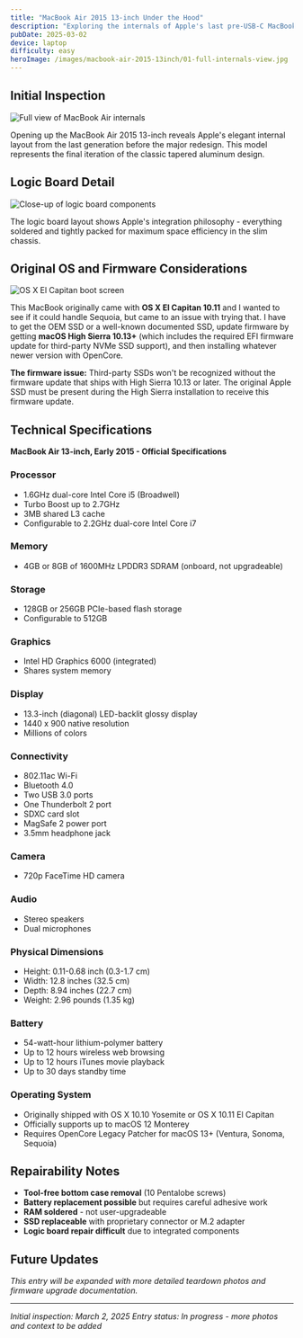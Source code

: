 ```yaml
---
title: "MacBook Air 2015 13-inch Under the Hood"
description: "Exploring the internals of Apple's last pre-USB-C MacBook Air, with notes on SSD firmware upgrade challenges for running modern macOS"
pubDate: 2025-03-02
device: laptop
difficulty: easy
heroImage: /images/macbook-air-2015-13inch/01-full-internals-view.jpg
---
```


## Initial Inspection

![Full view of MacBook Air internals](/images/macbook-air-2015-13inch/01-full-internals-view.jpg)

Opening up the MacBook Air 2015 13-inch reveals Apple's elegant internal layout from the last generation before the major redesign. This model represents the final iteration of the classic tapered aluminum design.

## Logic Board Detail

![Close-up of logic board components](/images/macbook-air-2015-13inch/02-logic-board-closeup.jpg)

The logic board layout shows Apple's integration philosophy - everything soldered and tightly packed for maximum space efficiency in the slim chassis.

## Original OS and Firmware Considerations

![OS X El Capitan boot screen](/images/macbook-air-2015-13inch/03-os-x-el-capitan-screen.jpg)

This MacBook originally came with **OS X El Capitan 10.11** and I wanted to see if it could handle Sequoia, but came to an issue with trying that. I have to get the OEM SSD or a well-known documented SSD, update firmware by getting **macOS High Sierra 10.13+** (which includes the required EFI firmware update for third-party NVMe SSD support), and then installing whatever newer version with OpenCore.

**The firmware issue:** Third-party SSDs won't be recognized without the firmware update that ships with High Sierra 10.13 or later. The original Apple SSD must be present during the High Sierra installation to receive this firmware update.

## Technical Specifications

**MacBook Air 13-inch, Early 2015 - Official Specifications**

### Processor
- 1.6GHz dual-core Intel Core i5 (Broadwell)
- Turbo Boost up to 2.7GHz
- 3MB shared L3 cache
- Configurable to 2.2GHz dual-core Intel Core i7

### Memory
- 4GB or 8GB of 1600MHz LPDDR3 SDRAM (onboard, not upgradeable)

### Storage
- 128GB or 256GB PCIe-based flash storage
- Configurable to 512GB

### Graphics
- Intel HD Graphics 6000 (integrated)
- Shares system memory

### Display
- 13.3-inch (diagonal) LED-backlit glossy display
- 1440 x 900 native resolution
- Millions of colors

### Connectivity
- 802.11ac Wi-Fi
- Bluetooth 4.0
- Two USB 3.0 ports
- One Thunderbolt 2 port
- SDXC card slot
- MagSafe 2 power port
- 3.5mm headphone jack

### Camera
- 720p FaceTime HD camera

### Audio
- Stereo speakers
- Dual microphones

### Physical Dimensions
- Height: 0.11-0.68 inch (0.3-1.7 cm)
- Width: 12.8 inches (32.5 cm)
- Depth: 8.94 inches (22.7 cm)
- Weight: 2.96 pounds (1.35 kg)

### Battery
- 54-watt-hour lithium-polymer battery
- Up to 12 hours wireless web browsing
- Up to 12 hours iTunes movie playback
- Up to 30 days standby time

### Operating System
- Originally shipped with OS X 10.10 Yosemite or OS X 10.11 El Capitan
- Officially supports up to macOS 12 Monterey
- Requires OpenCore Legacy Patcher for macOS 13+ (Ventura, Sonoma, Sequoia)

## Repairability Notes

- **Tool-free bottom case removal** (10 Pentalobe screws)
- **Battery replacement possible** but requires careful adhesive work
- **RAM soldered** - not user-upgradeable
- **SSD replaceable** with proprietary connector or M.2 adapter
- **Logic board repair difficult** due to integrated components

## Future Updates

*This entry will be expanded with more detailed teardown photos and firmware upgrade documentation.*

---

*Initial inspection: March 2, 2025*
*Entry status: In progress - more photos and context to be added*

